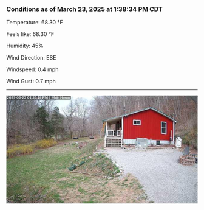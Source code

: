 ### Conditions as of March 23, 2025 at 1:38:34 PM CDT 

Temperature: 68.30 &deg;F

Feels like: 68.30 &deg;F

Humidity: 45%

Wind Direction: ESE

Windspeed: 0.4 mph

Wind Gust: 0.7 mph

---

<img src="./images/latest.jpeg"/>

